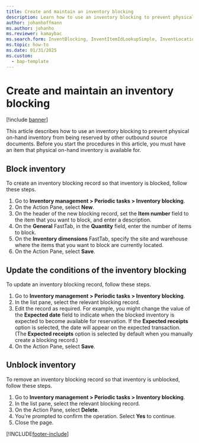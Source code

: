 ```yaml
---
title: Create and maintain an inventory blocking
description: Learn how to use an inventory blocking to prevent physical on-hand inventory from being reserved by other outbound source documents.
author: johanhoffmann
ms.author: johanho
ms.reviewer: kamaybac
ms.search.form: InventBlocking, InventItemIdLookupSimple, InventLocationIdLookup
ms.topic: how-to
ms.date: 01/31/2025
ms.custom: 
  - bap-template
---
```


# Create and maintain an inventory blocking

[!include [banner](../../includes/banner.md)]

This article describes how to use an inventory blocking to prevent physical on-hand inventory from being reserved by other outbound source documents. Before you start the procedures in this article, you must have an item that physical on-hand inventory is available for.

## Block inventory

To create an inventory blocking record so that inventory is blocked, follow these steps.

1. Go to **Inventory management \> Periodic tasks \> Inventory blocking**.
1. On the Action Pane, select **New**.
1. On the header of the new blocking record, set the **Item number** field to the item that you want to block, and enter a description.
1. On the **General** FastTab, in the **Quantity** field, enter the number of items to block.
1. On the **Inventory dimensions** FastTab, specify the site and warehouse where the items that you want to block are currently located.
1. On the Action Pane, select **Save**.

## Update the conditions of the inventory blocking

To update an inventory blocking record, follow these steps.

1. Go to **Inventory management \> Periodic tasks \> Inventory blocking**.
1. In the list pane, select the relevant blocking record.
1. Edit the record as required. For example, you might change the value of the **Expected date** field to indicate when the blocked inventory is expected to become available for reservation. If the **Expected receipts** option is selected, the date will appear on the expected transaction. (The **Expected receipts** option is selected by default when you manually create a blocking record.)
1. On the Action Pane, select **Save**.

## Unblock inventory

To remove an inventory blocking record so that inventory is unblocked, follow these steps.

1. Go to **Inventory management \> Periodic tasks \> Inventory blocking**.
1. In the list pane, select the relevant blocking record.
1. On the Action Pane, select **Delete**.
1. You're prompted to confirm the operation. Select **Yes** to continue.
1. Close the page.

[!INCLUDE[footer-include](../../../includes/footer-banner.md)]
